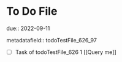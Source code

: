 # To Do File

due:: 2022-09-11

metadatafield:: todoTestFile_626_97

- [ ] Task of todoTestFile_626 1 [[Query me]]
